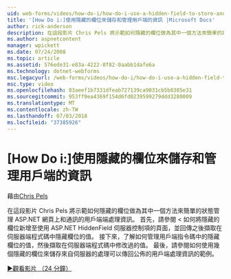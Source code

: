 ```yaml
---
uid: web-forms/videos/how-do-i/how-do-i-use-a-hidden-field-to-store-and-manipulate-client-side-information
title: '[How Do i:]使用隱藏的欄位來儲存和管理用戶端的資訊 |Microsoft Docs'
author: rick-anderson
description: 在這段影片 Chris Pels 將示範如何隱藏的欄位做為其中一個方法來簡單的狀態管理 ASP.NET 網頁上，並進行通訊的用戶端...
ms.author: aspnetcontent
manager: wpickett
ms.date: 07/24/2008
ms.topic: article
ms.assetid: 576ede31-e83a-4222-8f82-0aabb1dafe6a
ms.technology: dotnet-webforms
msc.legacyurl: /web-forms/videos/how-do-i/how-do-i-use-a-hidden-field-to-store-and-manipulate-client-side-information
msc.type: video
ms.openlocfilehash: 83aeef1b7331dfeab727139ca9031cb5b8305e31
ms.sourcegitcommit: 953ff9ea4369f154d6fd0239599279ddd3280009
ms.translationtype: MT
ms.contentlocale: zh-TW
ms.lasthandoff: 07/03/2018
ms.locfileid: "37385926"
---
```

<a name="how-do-i-use-a-hidden-field-to-store-and-manipulate-client-side-information"></a>[How Do i:]使用隱藏的欄位來儲存和管理用戶端的資訊
====================
藉由[Chris Pels](https://twitter.com/chrispels)

在這段影片 Chris Pels 將示範如何隱藏的欄位做為其中一個方法來簡單的狀態管理 ASP.NET 網頁上和通訊的用戶端端處理資訊。 首先，請參閱 < 如何將隱藏的欄位新增至使用 ASP.NET HiddenField 伺服器控制項的頁面，並回傳之後擷取在伺服器端程式碼中隱藏欄位的值。 接下來，了解如何管理用戶端指令碼中的隱藏欄位的值，然後擷取在伺服器端程式碼中修改過的值。 最後，請參閱如何使用幾個隱藏的欄位來儲存來自伺服器的處理可以傳回公佈的用戶端處理資訊的範例。

[&#9654;觀看影片 （24 分鐘）](https://channel9.msdn.com/Blogs/ASP-NET-Site-Videos/how-do-i-use-a-hidden-field-to-store-and-manipulate-client-side-information)
